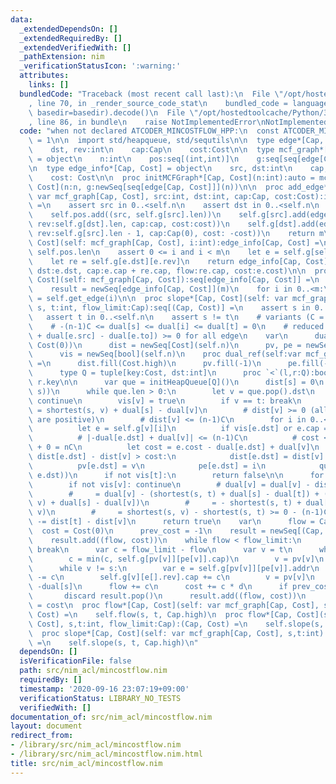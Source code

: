 ```yaml
---
data:
  _extendedDependsOn: []
  _extendedRequiredBy: []
  _extendedVerifiedWith: []
  _pathExtension: nim
  _verificationStatusIcon: ':warning:'
  attributes:
    links: []
  bundledCode: "Traceback (most recent call last):\n  File \"/opt/hostedtoolcache/Python/3.8.5/x64/lib/python3.8/site-packages/onlinejudge_verify/documentation/build.py\"\
    , line 70, in _render_source_code_stat\n    bundled_code = language.bundle(stat.path,\
    \ basedir=basedir).decode()\n  File \"/opt/hostedtoolcache/Python/3.8.5/x64/lib/python3.8/site-packages/onlinejudge_verify/languages/nim.py\"\
    , line 86, in bundle\n    raise NotImplementedError\nNotImplementedError\n"
  code: "when not declared ATCODER_MINCOSTFLOW_HPP:\n  const ATCODER_MINCOSTFLOW_HPP*\
    \ = 1\n\n  import std/heapqueue, std/sequtils\n\n  type edge*[Cap, Cost] = object\n\
    \    dst, rev:int\n    cap:Cap\n    cost:Cost\n\n  type mcf_graph*[Cap, Cost]\
    \ = object\n    n:int\n    pos:seq[(int,int)]\n    g:seq[seq[edge[Cap, Cost]]]\n\
    \n  type edge_info*[Cap, Cost] = object\n    src, dst:int\n    cap, flow: Cap\n\
    \    cost: Cost\n\n  proc initMCFGraph*[Cap, Cost](n:int):auto = mcf_graph[Cap,\
    \ Cost](n:n, g:newSeq[seq[edge[Cap, Cost]]](n))\n\n  proc add_edge*[Cap, Cost](self:\
    \ var mcf_graph[Cap, Cost], src:int, dst:int, cap:Cap, cost:Cost):int {.discardable.}\
    \ =\n    assert src in 0..<self.n\n    assert dst in 0..<self.n\n    let m = self.pos.len\n\
    \    self.pos.add((src, self.g[src].len))\n    self.g[src].add(edge[Cap, Cost](dst:dst,\
    \ rev:self.g[dst].len, cap:cap, cost:cost))\n    self.g[dst].add(edge[Cap, Cost](dst:src,\
    \ rev:self.g[src].len - 1, cap:Cap(0), cost: -cost))\n    return m\n\n  proc get_edge*[Cap,\
    \ Cost](self: mcf_graph[Cap, Cost], i:int):edge_info[Cap, Cost] =\n    let m =\
    \ self.pos.len\n    assert 0 <= i and i < m\n    let e = self.g[self.pos[i][0]][self.pos[i][1]]\n\
    \    let re = self.g[e.dst][e.rev]\n    return edge_info[Cap, Cost](src:self.pos[i][0],\
    \ dst:e.dst, cap:e.cap + re.cap, flow:re.cap, cost:e.cost)\n\n  proc edges*[Cap,\
    \ Cost](self: mcf_graph[Cap, Cost]):seq[edge_info[Cap, Cost]] =\n    let m = self.pos.len\n\
    \    result = newSeq[edge_info[Cap, Cost]](m)\n    for i in 0..<m:\n      result[i]\
    \ = self.get_edge(i)\n\n  proc slope*[Cap, Cost](self: var mcf_graph[Cap, Cost],\
    \ s, t:int, flow_limit:Cap):seq[(Cap, Cost)] =\n    assert s in 0..<self.n\n \
    \   assert t in 0..<self.n\n    assert s != t\n    # variants (C = maxcost):\n\
    \    # -(n-1)C <= dual[s] <= dual[i] <= dual[t] = 0\n    # reduced cost (= e.cost\
    \ + dual[e.src] - dual[e.to]) >= 0 for all edge\n    var\n      dual = newSeqWith(self.n,\
    \ Cost(0))\n      dist = newSeq[Cost](self.n)\n      pv, pe = newSeq[int](self.n)\n\
    \      vis = newSeq[bool](self.n)\n    proc dual_ref(self:var mcf_graph[Cap, Cost]):bool\
    \ =\n      dist.fill(Cost.high)\n      pv.fill(-1)\n      pe.fill(-1)\n      vis.fill(false)\n\
    \      type Q = tuple[key:Cost, dst:int]\n      proc `<`(l,r:Q):bool = l.key <\
    \ r.key\n\n      var que = initHeapQueue[Q]()\n      dist[s] = 0\n      que.push((Cost(0),\
    \ s))\n      while que.len > 0:\n        let v = que.pop().dst\n        if vis[v]:\
    \ continue\n        vis[v] = true\n        if v == t: break\n        # dist[v]\
    \ = shortest(s, v) + dual[s] - dual[v]\n        # dist[v] >= 0 (all reduced cost\
    \ are positive)\n        # dist[v] <= (n-1)C\n        for i in 0..<self.g[v].len:\n\
    \          let e = self.g[v][i]\n          if vis[e.dst] or e.cap == 0: continue\n\
    \          # |-dual[e.dst] + dual[v]| <= (n-1)C\n          # cost <= C - -(n-1)C\
    \ + 0 = nC\n          let cost = e.cost - dual[e.dst] + dual[v]\n          if\
    \ dist[e.dst] - dist[v] > cost:\n            dist[e.dst] = dist[v] + cost\n  \
    \          pv[e.dst] = v\n            pe[e.dst] = i\n            que.push((dist[e.dst],\
    \ e.dst))\n      if not vis[t]:\n        return false\n\n      for v in 0..<self.n:\n\
    \        if not vis[v]: continue\n        # dual[v] = dual[v] - dist[t] + dist[v]\n\
    \        #     = dual[v] - (shortest(s, t) + dual[s] - dual[t]) + (shortest(s,\
    \ v) + dual[s] - dual[v])\n        #     = - shortest(s, t) + dual[t] + shortest(s,\
    \ v)\n        #     = shortest(s, v) - shortest(s, t) >= 0 - (n-1)C\n        dual[v]\
    \ -= dist[t] - dist[v]\n      return true\n    var\n      flow = Cap(0)\n    \
    \  cost = Cost(0)\n      prev_cost = -1\n    result = newSeq[(Cap, Cost)]()\n\
    \    result.add((flow, cost))\n    while flow < flow_limit:\n      if not self.dual_ref():\
    \ break\n      var c = flow_limit - flow\n      var v = t\n      while v != s:\n\
    \        c = min(c, self.g[pv[v]][pe[v]].cap)\n        v = pv[v]\n      v = t\n\
    \      while v != s:\n        var e = self.g[pv[v]][pe[v]].addr\n        e[].cap\
    \ -= c\n        self.g[v][e[].rev].cap += c\n        v = pv[v]\n      let d =\
    \ -dual[s]\n      flow += c\n      cost += c * d\n      if prev_cost == d:\n \
    \       discard result.pop()\n      result.add((flow, cost))\n      prev_cost\
    \ = cost\n  proc flow*[Cap, Cost](self: var mcf_graph[Cap, Cost], s,t:int):(Cap,\
    \ Cost) =\n    self.flow(s, t, Cap.high)\n  proc flow*[Cap, Cost](self: var mcf_graph[Cap,\
    \ Cost], s,t:int, flow_limit:Cap):(Cap, Cost) =\n    self.slope(s, t, flow_limit)[^1]\n\
    \  proc slope*[Cap, Cost](self: var mcf_graph[Cap, Cost], s,t:int):seq[(Cap, Cost)]\
    \ =\n    self.slope(s, t, Cap.high)\n"
  dependsOn: []
  isVerificationFile: false
  path: src/nim_acl/mincostflow.nim
  requiredBy: []
  timestamp: '2020-09-16 23:07:19+09:00'
  verificationStatus: LIBRARY_NO_TESTS
  verifiedWith: []
documentation_of: src/nim_acl/mincostflow.nim
layout: document
redirect_from:
- /library/src/nim_acl/mincostflow.nim
- /library/src/nim_acl/mincostflow.nim.html
title: src/nim_acl/mincostflow.nim
---
```

